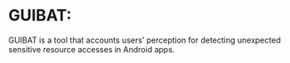 # GUIBAT: 

GUIBAT is a tool that accounts users’ perception for detecting unexpected sensitive resource accesses in Android apps.
